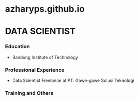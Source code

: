 # azharyps.github.io
# DATA SCIENTIST

### Education
- Bandung Institute of Technology 

### Professional Experience
- Data Scientist Freelance at PT. Gawe-gawe Solusi Teknologi

### Training and Others
